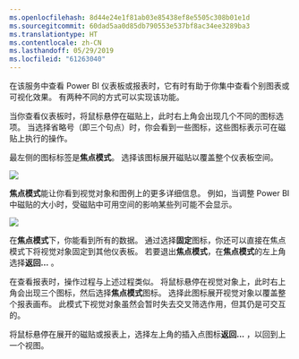 ```yaml
---
ms.openlocfilehash: 8d44e24e1f81ab03e85438ef8e5505c308b01e1d
ms.sourcegitcommit: 60dad5aa0d85db790553e537bf8ac34ee3289ba3
ms.translationtype: HT
ms.contentlocale: zh-CN
ms.lasthandoff: 05/29/2019
ms.locfileid: "61263040"
---
```

在该服务中查看 Power BI 仪表板或报表时，它有时有助于你集中查看个别图表或可视化效果。 有两种不同的方式可以实现该功能。

当你查看仪表板时，将鼠标悬停在磁贴上，此时右上角会出现几个不同的图标选项。 当选择省略号（即三个句点）时，你会看到一些图标，这些图标表示可在磁贴上执行的操作。

最左侧的图标标签是**焦点模式**。 选择该图标展开磁贴以覆盖整个仪表板空间。

![](media/4-4b-display-visuals-tiles-fullscreen/4-4b_1.png)

**焦点模式**能让你看到视觉对象和图例上的更多详细信息。 例如，当调整 Power BI 中磁贴的大小时，受磁贴中可用空间的影响某些列可能不会显示。

![](media/4-4b-display-visuals-tiles-fullscreen/4-4b_2.png)

在**焦点模式**下，你能看到所有的数据。 通过选择**固定**图标，你还可以直接在焦点模式下将视觉对象固定到其他仪表板。 若要退出**焦点模式**，在**焦点模式**的左上角选择**返回...** 。

在查看报表时，操作过程与上述过程类似。 将鼠标悬停在视觉对象上，此时右上角会出现三个图标，然后选择**焦点模式**图标。 选择此图标展开视觉对象以覆盖整个报表画布。 此模式下视觉对象虽然会暂时失去交叉筛选作用，但其仍是可交互的。

将鼠标悬停在展开的磁贴或报表上，选择左上角的插入点图标**返回...** ，以回到上一个视图。

